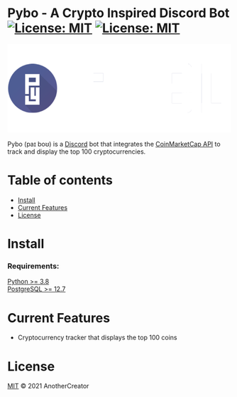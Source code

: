 # Pybo - A Crypto Inspired Discord Bot [![License: MIT](https://img.shields.io/badge/License-MIT-yellow.svg)](https://opensource.org/licenses/MIT) [![License: MIT](https://img.shields.io/badge/Discord-PyBo-blue.svg)](https://discord.gg/25wb7AbaV5)  

<img src="images/Pybo_Banner.png" alt="">

Pybo (paɪ boʊ) is a [Discord](https://discord.com/brand-new) bot that integrates the 
[CoinMarketCap API](https://coinmarketcap.com/) to track and display the top 100 cryptocurrencies.


# Table of contents
- [Install](#install)
- [Current Features](#current-features)
- [License](#license)


# Install

### Requirements:
[Python >= 3.8](https://www.python.org/downloads/ "Python Download Page")  
[PostgreSQL >= 12.7](https://www.postgresql.org/download/ "PostgreSQL Download Page")




# Current Features
- Cryptocurrency tracker that displays the top 100 coins


# License
[MIT](../LICENSE) © 2021 AnotherCreator

